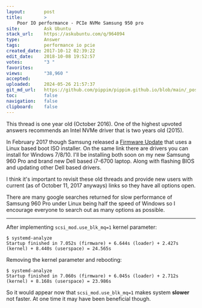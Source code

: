 ```yaml
---
layout:       post
title:        >
    Poor IO performance - PCIe NVMe Samsung 950 pro
site:         Ask Ubuntu
stack_url:    https://askubuntu.com/q/964094
type:         Answer
tags:         performance io pcie
created_date: 2017-10-12 02:39:22
edit_date:    2018-10-08 19:52:57
votes:        "3 "
favorites:    
views:        "38,960 "
accepted:     
uploaded:     2024-05-26 21:57:37
git_md_url:   https://github.com/pippim/pippim.github.io/blob/main/_posts/2017/2017-10-12-Poor-IO-performance-PCIe-NVMe-Samsung-950-pro.md
toc:          false
navigation:   false
clipboard:    false
---
```


This thread is one year old (October 2016). One of the highest upvoted answers recommends an Intel NVMe driver that is two years old (2015).

In February 2017 though Samsung released a [Firmware Update](http://www.samsung.com/semiconductor/minisite/ssd/download/tools.html) that uses a Linux based boot ISO installer. On the same link there are drivers you can install for Windows 7/8/10. I'll be installing both soon on my new Samsung 960 Pro and brand new Dell based i7-6700 laptop. Along with flashing BIOS and updating other Dell based drivers.

I think it's important to revisit these old threads and provide new users with current (as of October 11, 2017 anyways) links so they have all options open.

There are many google searches returned for slow performance of Samsung 960 Pro under Linux being half the speed of Windows so I encourage everyone to search out as many options as possible.


----------

After implementing `scsi_mod.use_blk_mq=1` kernel parameter:

``` 
$ systemd-analyze
Startup finished in 7.052s (firmware) + 6.644s (loader) + 2.427s (kernel) + 8.440s (userspace) = 24.565s
```

Removing the kernel parameter and rebooting:

``` 
$ systemd-analyze
Startup finished in 7.060s (firmware) + 6.045s (loader) + 2.712s (kernel) + 8.168s (userspace) = 23.986s
```

So it would appear now that `scsi_mod.use_blk_mq=1` makes system **slower** not faster. At one time it may have been beneficial though.
